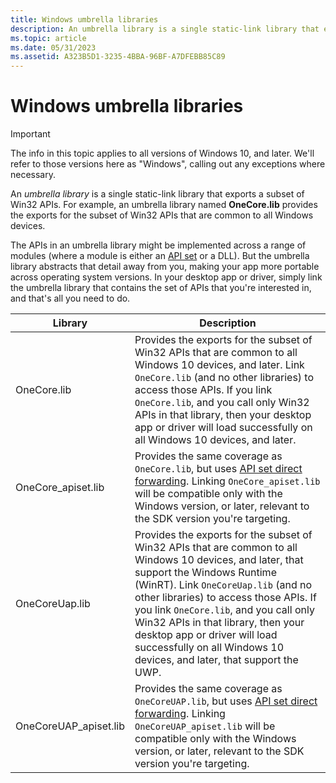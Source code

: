 ```yaml
---
title: Windows umbrella libraries
description: An umbrella library is a single static-link library that exports a subset of Win32 APIs. For example, an umbrella lib named OneCore.lib provides the exports for the subset of Win32 APIs that are common to all Windows devices.
ms.topic: article
ms.date: 05/31/2023
ms.assetid: A323B5D1-3235-4BBA-96BF-A7DFEBB85C89
---
```


# Windows umbrella libraries

> [!IMPORTANT]
> The info in this topic applies to all versions of Windows 10, and later. We'll refer to those versions here as "Windows", calling out any exceptions where necessary.

An *umbrella library* is a single static-link library that exports a subset of Win32 APIs. For example, an umbrella library named **OneCore.lib** provides the exports for the subset of Win32 APIs that are common to all Windows devices.

The APIs in an umbrella library might be implemented across a range of modules (where a module is either an [API set](windows-apisets.md) or a DLL). But the umbrella library abstracts that detail away from you, making your app more portable across operating system versions. In your desktop app or driver, simply link the umbrella library that contains the set of APIs that you're interested in, and that's all you need to do.

| Library | Description |
|-|-|
| OneCore.lib | Provides the exports for the subset of Win32 APIs that are common to all Windows 10 devices, and later. Link `OneCore.lib` (and no other libraries) to access those APIs. If you link `OneCore.lib`, and you call only Win32 APIs in that library, then your desktop app or driver will load successfully on all Windows 10 devices, and later. |
| OneCore_apiset.lib | Provides the same coverage as `OneCore.lib`, but uses [API set direct forwarding](api-set-loader-operation.md#direct-forwarding). Linking `OneCore_apiset.lib` will be compatible only with the Windows version, or later, relevant to the SDK version you're targeting. |
| OneCoreUap.lib | Provides the exports for the subset of Win32 APIs that are common to all Windows 10 devices, and later, that support the Windows Runtime (WinRT). Link `OneCoreUap.lib` (and no other libraries) to access those APIs. If you link `OneCore.lib`, and you call only Win32 APIs in that library, then your desktop app or driver will load successfully on all Windows 10 devices, and later, that support the UWP. |
| OneCoreUAP_apiset.lib | Provides the same coverage as `OneCoreUAP.lib`, but uses [API set direct forwarding](api-set-loader-operation.md#direct-forwarding). Linking `OneCoreUAP_apiset.lib` will be compatible only with the Windows version, or later, relevant to the SDK version you're targeting. |

